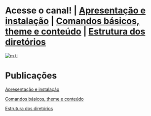 # Acesse o canal! | [Apresentação e instalação](./apresentacao-instalacao.md#gohugo "Apresentação e instalação") | [Comandos básicos, theme e conteúdo](./comandos-basicos-theme-conteudo.md#ambiente-de-desenvolvimento-comandos-básicos-theme-e-conteúdo) | [Estrutura dos diretórios](./estrutura-dos-diretorios.md#estrutura-dos-diretórios)

[![m ti](https://lh3.googleusercontent.com/-I-jl5m7acmY/Xf9ofJJgGwI/AAAAAAAABQI/YNoZfhadfq8-Cd25L3xf4-yk7Jv70pMYgCEwYBhgL/w140-h78-p/m%2Bti-sem-fundo-grande-youtube.png)](https://www.youtube.com/c/mti_tmenegaz)

# Publicações

[Apresentação e instalação](./apresentacao-instalacao.md#gohugo "Apresentação e instalação")

[Comandos básicos, theme e conteúdo](./comandos-basicos-theme-conteudo.md#ambiente-de-desenvolvimento-comandos-básicos-theme-e-conteúdo)

[Estrutura dos diretórios](./estrutura-dos-diretorios.md#estrutura-dos-diretórios)
